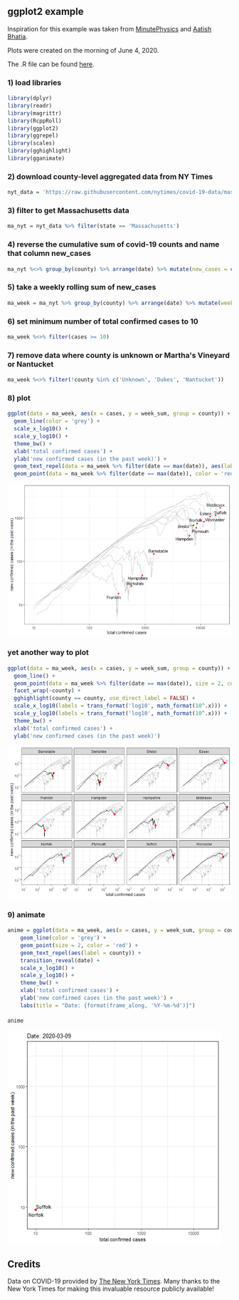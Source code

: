 ## ggplot2 example

Inspiration for this example was taken from [MinutePhysics](https://www.youtube.com/watch?v=54XLXg4fYsc) and [Aatish Bhatia](http://aatishb.com/covidtrends/).

Plots were created on the morning of June 4, 2020.

The .R file can be found [here](https://github.com/jmhatch/R-Shiny-Working-Group/blob/master/materials/ggplot2_example/R/ggplot2_example.R).

### 1) load libraries
```R
library(dplyr)
library(readr)
library(magrittr)
library(RcppRoll)
library(ggplot2)
library(ggrepel)
library(scales)
library(gghighlight)
library(gganimate)
```

### 2) download county-level aggregated data from NY Times
```R
nyt_data = 'https://raw.githubusercontent.com/nytimes/covid-19-data/master/us-counties.csv' %>% url %>% read_csv
```

### 3) filter to get Massachusetts data
```R
ma_nyt = nyt_data %>% filter(state == 'Massachusetts')
```

### 4) reverse the cumulative sum of covid-19 counts and name that column new_cases
```R
ma_nyt %<>% group_by(county) %>% arrange(date) %>% mutate(new_cases = c(cases[1], diff(cases))) %>% ungroup()
```

### 5) take a weekly rolling sum of new_cases
```R
ma_week = ma_nyt %>% group_by(county) %>% arrange(date) %>% mutate(week_sum = RcppRoll::roll_sum(new_cases, 7, align = 'right', fill = NA)) %>% ungroup()
```

### 6) set minimum number of total confirmed cases to 10
```R
ma_week %<>% filter(cases >= 10)
```

### 7) remove data where county is unknown or Martha's Vineyard or Nantucket
```R
ma_week %<>% filter(!county %in% c('Unknown', 'Dukes', 'Nantucket'))
```

### 8) plot
```R
ggplot(data = ma_week, aes(x = cases, y = week_sum, group = county)) +
  geom_line(color = 'grey') +
  scale_x_log10() +
  scale_y_log10() +
  theme_bw() +
  xlab('total confirmed cases') + 
  ylab('new confirmed cases (in the past week)') + 
  geom_text_repel(data = ma_week %>% filter(date == max(date)), aes(label = county)) +
  geom_point(data = ma_week %>% filter(date == max(date)), color = 'red') 
```

![Image of ggplot2 Example Plot 1](./plots/ggplot2_example_plot_1.png)

### yet another way to plot
```R
ggplot(data = ma_week, aes(x = cases, y = week_sum, group = county)) +
  geom_line() + 
  geom_point(data = ma_week %>% filter(date == max(date)), size = 2, color = 'red') +
  facet_wrap(~county) + 
  gghighlight(county == county, use_direct_label = FALSE) +
  scale_x_log10(labels = trans_format('log10', math_format(10^.x))) +
  scale_y_log10(labels = trans_format('log10', math_format(10^.x))) +
  theme_bw() +
  xlab('total confirmed cases') + 
  ylab('new confirmed cases (in the past week)')
```

![Image of ggplot2 Example Plot 2](./plots/ggplot2_example_plot_2.png)

### 9) animate
```R
anime = ggplot(data = ma_week, aes(x = cases, y = week_sum, group = county)) + 
    geom_line(color = 'grey') +
    geom_point(size = 2, color = 'red') +
    geom_text_repel(aes(label = county)) +
    transition_reveal(date) +
    scale_x_log10() +
    scale_y_log10() +
    theme_bw() +
    xlab('total confirmed cases') + 
    ylab('new confirmed cases (in the past week)') + 
    labs(title = "Date: {format(frame_along, '%Y-%m-%d')}")

anime
```

![GIF of ggplot2 Example Plot 2](./plots/ggplot2_example_animation.gif)

## Credits
Data on COVID-19 provided by [The New York Times](https://github.com/nytimes/covid-19-data). Many thanks to the New York Times for making this invaluable resource publicly available!
